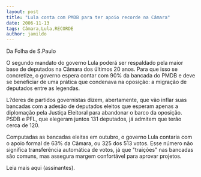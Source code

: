 ```yaml
---
layout: post
title: "Lula conta com PMDB para ter apoio recorde na Câmara"
date: 2006-11-13
tags: Câmara,Lula,RECORDE
author: jamildo
---
```

Da Folha de S.Paulo

O segundo mandato do governo Lula poder&aacute; ser respaldado pela maior base de deputados na C&acirc;mara dos &uacute;ltimos 20 anos. Para que isso se concretize, o governo espera contar com 90% da bancada do PMDB e deve se beneficiar de uma pr&aacute;tica que condenava na oposi&ccedil;&atilde;o: a migra&ccedil;&atilde;o de deputados entre as legendas.

L?deres de partidos governistas dizem, abertamente, que v&atilde;o inflar suas bancadas com a ades&atilde;o de deputados eleitos que esperam apenas a diploma&ccedil;&atilde;o pela Justi&ccedil;a Eleitoral para abandonar o barco da oposi&ccedil;&atilde;o. PSDB e PFL, que elegeram juntos 131 deputados, j&aacute; admitem que ter&atilde;o cerca de 120.

Computadas as bancadas eleitas em outubro, o governo Lula contaria com o apoio formal de 63% da C&acirc;mara, ou 325 dos 513 votos. Esse n&uacute;mero n&atilde;o significa transfer&ecirc;ncia autom&aacute;tica de votos, j&aacute; que "trai&ccedil;&otilde;es" nas bancadas s&atilde;o comuns, mas assegura margem confort&aacute;vel para aprovar projetos.

Leia mais aqui (assinantes).